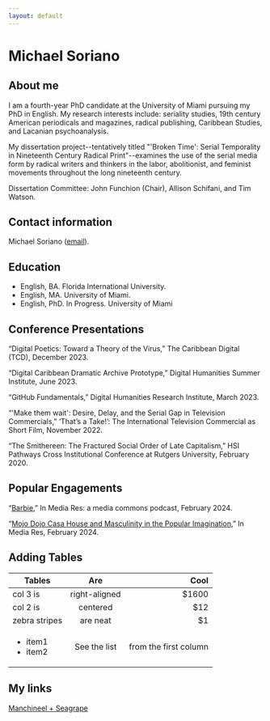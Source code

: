 ```yaml
---
layout: default
---
```


# Michael Soriano 

## About me 

I am a fourth-year PhD candidate at the University of Miami pursuing my PhD in English. My research interests include: seriality studies, 19th century American periodicals and magazines, radical publishing, Caribbean Studies, and Lacanian psychoanalysis. 

My dissertation project--tentatively titled "'Broken Time': Serial Temporality in Nineteenth Century Radical Print"--examines the use of the serial media form by radical writers and thinkers in the labor, abolitionist, and feminist movements throughout the long nineteenth century. 

Dissertation Committee: John Funchion (Chair), Allison Schifani, and Tim Watson. 

## Contact information
Michael Soriano ([email](mrs319@miami.edu)).

## Education 

- English, BA. Florida International University.
- English, MA. University of Miami.
- English, PhD. In Progress. University of Miami

## Conference Presentations 

“Digital Poetics: Toward a Theory of the Virus,” The Caribbean Digital (TCD), December 2023. 

“Digital Caribbean Dramatic Archive Prototype,” Digital Humanities Summer Institute, June 2023. 

“GitHub Fundamentals,” Digital Humanities Research Institute, March 2023.

“'Make them wait': Desire, Delay, and the Serial Gap in Television Commercials,” ‘That’s a Take!’: The International Television Commercial as Short Film, November 2022.

“The Smithereen: The Fractured Social Order of Late Capitalism,” HSI Pathways Cross Institutional Conference at Rutgers University, February 2020.

## Popular Engagements

“[Barbie](https://open.spotify.com/episode/0Sy8KX7TSiRBUMOVLwDxBJ?si=6b4af1c5769040a4),” In Media Res: a media commons podcast, February 2024. 

“[Mojo Dojo Casa House and Masculinity in the Popular Imagination](https://mediacommons.org/imr/content/mojo-dojo-casa-house-and-masculinity-popular-imagination),” In Media Res, February 2024. 

## Adding Tables

| Tables        | Are           | Cool  |
| ------------- |:-------------:| -----:|
| col 3 is      | right-aligned | $1600 |
| col 2 is      | centered      |   $12 |
| zebra stripes | are neat      |    $1 |
| <ul><li>item1</li><li>item2</li></ul> | See the list | from the first column|

## My links 

[Manchineel + Seagrape](https://journals.flvc.org/MS/index)

